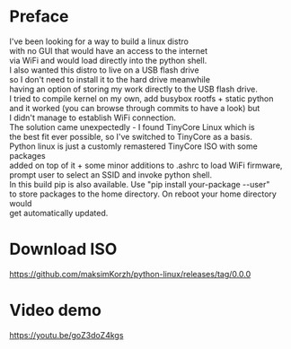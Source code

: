 # Preface
I've been looking for a way to build a linux distro<br>
with no GUI that would have an access to the internet<br>
via WiFi and would load directly into the python shell.<br>
I also wanted this distro to live on a USB flash drive<br>
so I don't need to install it to the hard drive meanwhile<br>
having an option of storing my work directly to the USB flash drive.<br>
I tried to compile kernel on my own, add busybox rootfs + static python<br>
and it worked (you can browse through commits to have a look) but<br>
I didn't manage to establish WiFi connection.<br>
The solution came unexpectedly - I found TinyCore Linux which is<br>
the best fit ever possible, so I've switched to TinyCore as a basis.<br>
Python linux is just a customly remastered TinyCore ISO with some packages<br>
added on top of it + some minor additions to .ashrc to load WiFi firmware,<br>
prompt user to select an SSID and invoke python shell.<br>
In this build pip is also available. Use "pip install your-package --user"<br>
to store packages to the home directory. On reboot your home directory would<br>
get automatically updated.<br>

# Download ISO
https://github.com/maksimKorzh/python-linux/releases/tag/0.0.0

# Video demo
https://youtu.be/goZ3doZ4kgs
